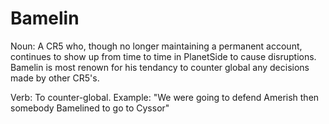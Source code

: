 # Bamelin

Noun: A CR5 who, though no longer maintaining a permanent account, continues to
show up from time to time in PlanetSide to cause disruptions. Bamelin is most
renown for his tendancy to counter global any decisions made by other CR5's.

Verb: To counter-global. Example: "We were going to defend Amerish then somebody
Bamelined to go to Cyssor"
